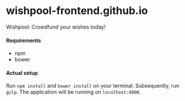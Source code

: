 # wishpool-frontend.github.io
Wishpool: Crowdfund your wishes today!

#### Requirements
* npm
* bower

#### Actual setup
Run `npm install` and `bower install` on your terminal. Subsequently, run `gulp`. The application will be running on `localhost:4000`.
